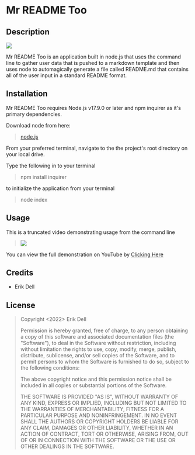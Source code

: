 # **Mr README Too**

## **Description**

![](https://img.shields.io/static/v1?label=License&message=MIT&color=blue&style=for-the-badge)

Mr README Too is an application built in node.js that uses the command line to gather user data that is pushed to a markdown template and then uses node to automagically generate a file called README.md that contains all of the user input in a standard README format.

## **Installation**

Mr README Too requires Node.js v17.9.0 or later and npm inquirer as it's primary dependencies. 

Download node from here:
>[node.js](https://nodejs.org/en/download/)

From your preferred terminal, navigate to the the project's root directory on your local drive. 

Type the following in to your terminal
>npm install inquirer

to initialize the application from your terminal
>node index

## **Usage**

This is a truncated video demonstrating usage from the command line

>![](./assets/images/TrimmedREADMETooDemo.gif)


You can view the full demonstration on YouTube by [Clicking Here](https://www.youtube.com/watch?v=yY0bo9aAWbE)


## Credits

- Erik Dell

## License

>Copyright <2022> Erik Dell
>
>Permission is hereby granted, free of charge, to any person obtaining a copy of this software and associated documentation files (the "Software"), to deal in the Software without restriction, including without limitation the rights to use, copy, modify, merge, publish, distribute, sublicense, and/or sell copies of the Software, and to permit persons to whom the Software is furnished to do so, subject to the following conditions:
>
>The above copyright notice and this permission notice shall be included in all copies or substantial portions of the Software.
>
>THE SOFTWARE IS PROVIDED "AS IS", WITHOUT WARRANTY OF ANY KIND, EXPRESS OR IMPLIED, INCLUDING BUT NOT LIMITED TO THE WARRANTIES OF MERCHANTABILITY, FITNESS FOR A PARTICULAR PURPOSE AND NONINFRINGEMENT. IN NO EVENT SHALL THE AUTHORS OR COPYRIGHT HOLDERS BE LIABLE FOR ANY CLAIM, DAMAGES OR OTHER LIABILITY, WHETHER IN AN ACTION OF CONTRACT, TORT OR OTHERWISE, ARISING FROM, OUT OF OR IN CONNECTION WITH THE SOFTWARE OR THE USE OR OTHER DEALINGS IN THE SOFTWARE.







